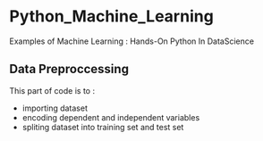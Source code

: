 # Python_Machine_Learning

<p> Examples of Machine Learning : Hands-On Python In DataScience </p>

<h2> Data Preproccessing </h2>
<p> This part of code is to : 
  <ul>
    <li> importing dataset </li>
    <li> encoding dependent and independent variables </li>
    <li> spliting dataset into training set and test set </li>
    </ul>
  </p>
